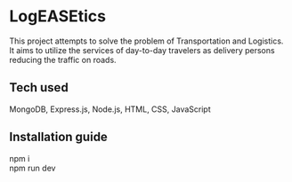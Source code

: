 # LogEASEtics
This project attempts to solve the problem of Transportation and Logistics. It aims to utilize the services of day-to-day travelers as delivery persons reducing the traffic on roads.

## Tech used
MongoDB, Express.js, Node.js, HTML, CSS, JavaScript

## Installation guide
npm i  <br>
npm run dev
